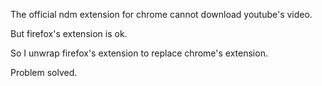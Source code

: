 The official ndm extension for chrome cannot download youtube's video.

But firefox's extension is ok.

So I unwrap firefox's extension to replace chrome's extension.

Problem solved.

